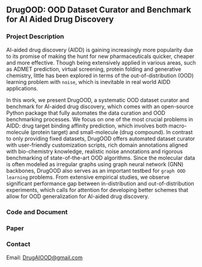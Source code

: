 ## DrugOOD: OOD Dataset Curator and Benchmark for AI Aided Drug Discovery


### Project Description

AI-aided drug discovery (AIDD) is gaining increasingly more popularity due to its promise  of making the hunt for new pharmaceuticals quicker, cheaper and more effective. Though being extensively applied in various areas, such as ADMET prediction, virtual screening,  protein folding  and generative chemistry, little has been explored in terms of the out-of-distribution (OOD) learning problem with `noise`, which is inevitable in real world AIDD applications.


In this work, we present DrugOOD, a systematic OOD dataset curator and benchmark for AI-aided drug discovery,  which comes with an open-source Python package that fully automates the data curation and OOD benchmarking processes.  We focus on one of the most crucial problems in AIDD: drug target binding affinity prediction, which involves both macro-molecule (protein target) and small-molecule (drug compound). In contrast to only providing fixed datasets,  DrugOOD offers automated dataset curator with user-friendly customization scripts,  rich domain annotations aligned with bio-chemistry knowledge, realistic noise annotations and rigorous benchmarking of state-of-the-art OOD algorithms. Since the molecular data is often modeled as irregular graphs using graph neural network (GNN) backbones, DrugOOD also serves as an important testbed for `graph OOD learning` problems.  From extensive empirical studies, we  observe significant performance gap between  in-distribution and out-of-distribution experiments, which calls for attention for developing better schemes that allow for OOD generalization for AI-aided drug discovery.  


### Code and Document


### Paper


### Contact

Email: <DrugAIOOD@gmail.com>
